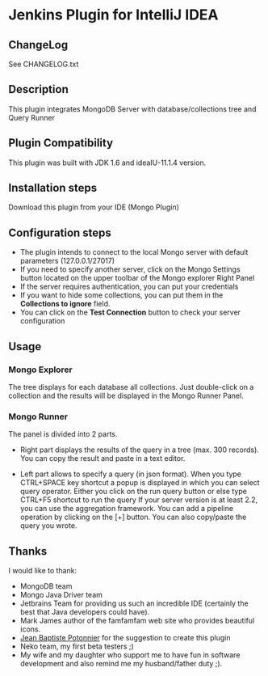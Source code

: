 # Jenkins Plugin for IntelliJ IDEA

## ChangeLog
See CHANGELOG.txt

## Description
This plugin integrates MongoDB Server with database/collections tree and Query Runner

## Plugin Compatibility
This plugin was built with JDK 1.6 and ideaIU-11.1.4 version.

## Installation steps
Download this plugin from your IDE (Mongo Plugin)

## Configuration steps
* The plugin intends to connect to the local Mongo server with default parameters (127.0.0.1/27017)
* If you need to specify another server, click on the Mongo Settings button located on the upper toolbar of the Mongo explorer Right Panel
* If the server requires authentication, you can put your credentials
* If you want to hide some collections, you can put them in the **Collections to ignore** field.
* You can click on the **Test Connection** button to check your server configuration

## Usage

### Mongo Explorer
The tree displays for each database all collections. Just double-click on a collection and the results will be displayed in the Mongo Runner Panel.

### Mongo Runner
The panel is divided into 2 parts.

* Right part displays the results of the query in a tree (max. 300 records).
You can copy the result and paste in a text editor.

* Left part allows to specify a query (in json format).
When you type CTRL+SPACE key shortcut a popup is displayed in which you can select query operator.
Either you click on the run query button or else type CTRL+F5 shortcut to run the query
If your server version is at least 2.2, you can use the aggregation framework. You can add a pipeline operation by clicking on the [+] button.
You can also copy/paste the query you wrote.

## Thanks
I would like to thank:
* MongoDB team
* Mongo Java Driver team
* Jetbrains Team for providing us such an incredible IDE (certainly the best that Java developers could have).
* Mark James author of the famfamfam web site who provides beautiful icons.
* [Jean Baptiste Potonnier](https://github.com/JJeeb) for the suggestion to create this plugin
* Neko team, my first beta testers ;)
* My wife and my daughter who support me to have fun in software development and also remind me my husband/father duty ;).
